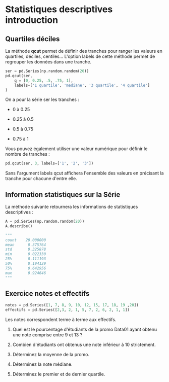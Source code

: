 # Statistiques descriptives introduction

## Quartiles déciles

La méthode **qcut** permet de définir des tranches pour ranger les valeurs en quartiles, déciles, centiles... L'option labels de cette méthode permet de regrouper les données dans une tranche.

```python
ser = pd.Series(np.random.random(20))
pd.qcut(ser,
    q = [0, 0.25, .5, .75, 1],
    labels=['1 quartile', 'mediane', '3 quartile', '4 quartile']
)
```

On a pour la série ser les tranches :

- 0 à 0.25

- 0.25 à 0.5

- 0.5 à 0.75

- 0.75 à 1

Vous pouvez également utiliser une valeur numérique pour définir le nombre de tranches :

```python
pd.qcut(ser, 3, labels=['1', '2', '3'])
```

Sans l'argument labels qcut affichera l'ensemble des valeurs en précisant la tranche pour chacune d'entre elle.

## Information statistiques sur la Série

La méthode suivante retournera les informations de statistiques descriptives :

```python
A = pd.Series(np.random.random(20))
A.describe()

"""
count    20.000000
mean      0.375764
std       0.325878
min       0.022330
25%       0.111193
50%       0.194129
75%       0.642956
max       0.924646
"""
```

## Exercice notes et effectifs

```python
notes = pd.Series([1, 7, 8, 9, 10, 12, 15, 17, 18, 19 ,20])
effectifs = pd.Series([2,3, 2, 1, 5, 7, 2, 6, 2, 1, 1])
```

Les notes correspondent terme à terme aux effectifs.

1. Quel est le pourcentage d'étudiants de la promo Data01 ayant obtenu une note comprise entre 9 et 13 ?

2. Combien d'étudiants ont obtenus une note inférieur à 10 strictement.

3. Déterminez la moyenne de la promo.

4. Déterminez la note médiane.

5. Déterminez le premier et de dernier quartile.
